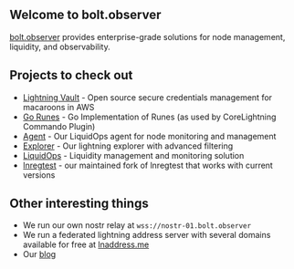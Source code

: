 ## Welcome to bolt.observer

[bolt.observer](https://bolt.observer) provides enterprise-grade solutions for node management, liquidity, and observability.

## Projects to check out
- [Lightning Vault](https://github.com/bolt-observer/lightning-vault) - Open source secure credentials management for macaroons in AWS
- [Go Runes](https://github.com/bolt-observer/go-runes) - Go Implementation of Runes (as used by CoreLightning Commando Plugin)
- [Agent](https://github.com/bolt-observer/agent) - Our LiquidOps agent for node monitoring and management 
- [Explorer](https://bolt.observer/explorer/) - Our lightning explorer with advanced filtering 
- [LiquidOps](https://boltobserver.substack.com/p/introducing-liquidops) - Liquidity management and monitoring solution 
- [lnregtest](https://github.com/bolt-observer/lnregtest) - our maintained fork of lnregtest that works with current versions

## Other interesting things
- We run our own nostr relay at `wss://nostr-01.bolt.observer`
- We run a federated lightning address server with several domains available for free at [lnaddress.me](https://lnaddress.me/)
- Our [blog](https://boltobserver.substack.com/)
